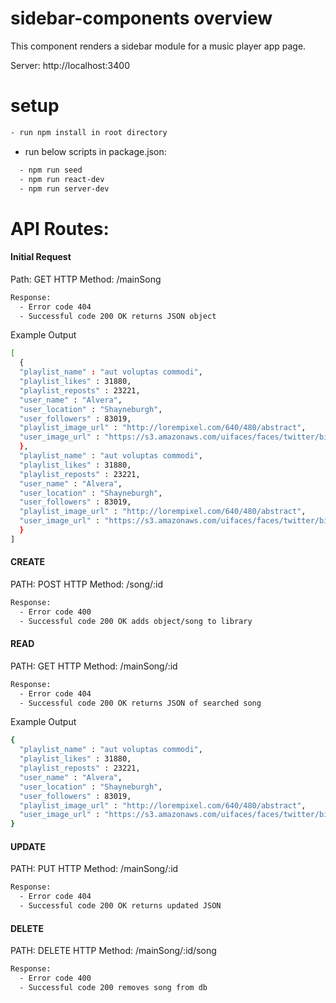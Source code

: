 # sidebar-components overview
This component renders a sidebar module for a music player app page.

Server: http://localhost:3400

# setup 
``` sh
- run npm install in root directory
```
- run below scripts in package.json:
```sh
  - npm run seed 
  - npm run react-dev
  - npm run server-dev
  ```


# API Routes:

#### Initial Request
Path: GET 
HTTP Method: /mainSong
```sh
Response: 
  - Error code 404 
  - Successful code 200 OK returns JSON object
```
Example Output 
```sh
[
  { 
  "playlist_name" : "aut voluptas commodi", 
  "playlist_likes" : 31880, 
  "playlist_reposts" : 23221, 
  "user_name" : "Alvera", 
  "user_location" : "Shayneburgh", 
  "user_followers" : 83019, 
  "playlist_image_url" : "http://lorempixel.com/640/480/abstract", 
  "user_image_url" : "https://s3.amazonaws.com/uifaces/faces/twitter/bighanddesign/128.jpg" 
  },
  "playlist_name" : "aut voluptas commodi", 
  "playlist_likes" : 31880, 
  "playlist_reposts" : 23221, 
  "user_name" : "Alvera", 
  "user_location" : "Shayneburgh", 
  "user_followers" : 83019, 
  "playlist_image_url" : "http://lorempixel.com/640/480/abstract", 
  "user_image_url" : "https://s3.amazonaws.com/uifaces/faces/twitter/bighanddesign/128.jpg" 
  }
]
```

#### CREATE 
PATH: POST 
HTTP Method: /song/:id
```sh
Response:
  - Error code 400
  - Successful code 200 OK adds object/song to library
```

#### READ
PATH: GET 
HTTP Method: /mainSong/:id
```sh
Response:
  - Error code 404
  - Successful code 200 OK returns JSON of searched song
```
Example Output 
```sh
{
  "playlist_name" : "aut voluptas commodi", 
  "playlist_likes" : 31880, 
  "playlist_reposts" : 23221, 
  "user_name" : "Alvera", 
  "user_location" : "Shayneburgh", 
  "user_followers" : 83019, 
  "playlist_image_url" : "http://lorempixel.com/640/480/abstract", 
  "user_image_url" : "https://s3.amazonaws.com/uifaces/faces/twitter/bighanddesign/128.jpg" 
}
```

#### UPDATE
PATH: PUT 
HTTP Method: /mainSong/:id
```sh
Response: 
  - Error code 404
  - Successful code 200 OK returns updated JSON
```

#### DELETE
PATH: DELETE 
HTTP Method: /mainSong/:id/song
```sh
Response:
  - Error code 400
  - Successful code 200 removes song from db
  ```
